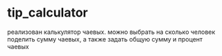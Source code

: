 # tip_calculator

реализован калькулятор чаевых. можно выбрать на сколько человек поделить сумму чаевых, а также задать общую сумму и процент чаевых 
